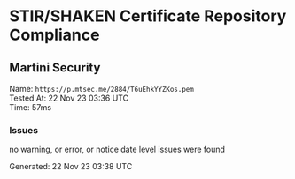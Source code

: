 # STIR/SHAKEN Certificate Repository Compliance

## Martini Security

Name: `https://p.mtsec.me/2884/T6uEhkYYZKos.pem`\
Tested At: 22 Nov 23 03:36 UTC\
Time: 57ms

### Issues

no warning, or error, or notice date level issues were found

Generated: 22 Nov 23 03:38 UTC